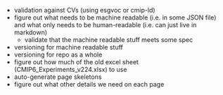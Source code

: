 - validation against CVs (using esgvoc or cmip-ld)
- figure out what needs to be machine readable (i.e. in some JSON file) and what only needs to be human-readable (i.e. can just live in markdown)
    - validate that the machine readable stuff meets some spec
- versioning for machine readable stuff
- versioning for repo as a whole
- figure out how much of the old excel sheet (CMIP6_Experiments_v224.xlsx) to use
- auto-generate page skeletons
- figure out what other details we need on each page
